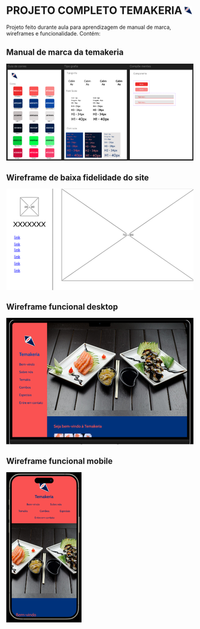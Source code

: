 # PROJETO COMPLETO TEMAKERIA <img src="https://github.com/Pe-drou/ProjetoCompleto_TEMAKERIA/blob/master/img/sushi-roll.png" width="20px">

Projeto feito durante aula para aprendizagem de manual de marca, wireframes e funcionalidade.
Contém:
## Manual de marca da temakeria
<a href="https://github.com/Pe-drou/ProjetoCompleto_TEMAKERIA/blob/master/manual_marca.pdf"><img src="https://github.com/Pe-drou/ProjetoCompleto_TEMAKERIA/blob/master/guiatipocomponentes.png" width="500px"></a>

## Wireframe de baixa fidelidade do site
<a href="https://github.com/Pe-drou/ProjetoCompleto_TEMAKERIA/blob/master/wireframeBaixaFidelidade.epgz"><img src="https://github.com/Pe-drou/ProjetoCompleto_TEMAKERIA/blob/master/wireframebaixafidelidade.png" width="500px"></a>

## Wireframe funcional desktop
<a href="https://github.com/Pe-drou/ProjetoCompleto_TEMAKERIA/blob/master/index_desktop.pdf"><img src="https://github.com/Pe-drou/ProjetoCompleto_TEMAKERIA/blob/master/wireframedesktop.png" width="500px"></a>

## Wireframe funcional mobile
<a href="https://github.com/Pe-drou/ProjetoCompleto_TEMAKERIA/blob/master/index_mobile.pdf"><img src="https://github.com/Pe-drou/ProjetoCompleto_TEMAKERIA/blob/master/wireframemobile.png" height="400px"></a>
